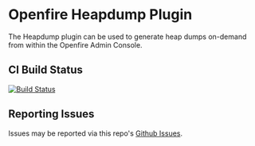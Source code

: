 # Openfire Heapdump Plugin

The Heapdump plugin can be used to generate heap dumps on-demand from within the Openfire Admin Console.

## CI Build Status

[![Build Status](https://github.com/guusdk/openfire-heapdump-plugin/workflows/Java%20CI/badge.svg)](https://github.com/guusdk/openfire-heapdump-plugin/actions)

## Reporting Issues

Issues may be reported via this repo's [Github Issues](https://github.com/guusdk/openfire-heapdump-plugin/issues).
